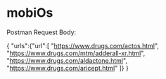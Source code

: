 # mobiOs

Postman Request Body:

{
    "urls":{"url":[
        "https://www.drugs.com/actos.html",
        "https://www.drugs.com/mtm/adderall-xr.html",
        "https://www.drugs.com/aldactone.html",
        "https://www.drugs.com/aricept.html"
    ]}
}
